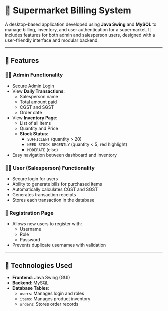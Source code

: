 # 🛒 Supermarket Billing System

A desktop-based application developed using **Java Swing** and **MySQL** to manage billing, inventory, and user authentication for a supermarket. It includes features for both admin and salesperson users, designed with a user-friendly interface and modular backend.

---

## 🚀 Features

### 👨‍💼 Admin Functionality

- Secure Admin Login
- View **Daily Transactions**:
  - Salesperson name
  - Total amount paid
  - CGST and SGST
  - Order date
- View **Inventory Page**:
  - List of all items
  - Quantity and Price
  - **Stock Status**:
    - `SUFFICIENT` (quantity > 20)
    - `NEED STOCK URGENTLY` (quantity < 5; red highlight)
    - `MODERATE` (else)
- Easy navigation between dashboard and inventory

### 👨‍🔧 User (Salesperson) Functionality

- Secure login for users
- Ability to generate bills for purchased items
- Automatically calculates CGST and SGST
- Generates transaction receipts
- Stores each transaction in the database

### 📝 Registration Page

- Allows new users to register with:
  - Username
  - Role
  - Password
- Prevents duplicate usernames with validation

---

## 🧱 Technologies Used

- **Frontend**: Java Swing (GUI)
- **Backend**: MySQL
- **Database Tables**:
  - `users`: Manages login and roles
  - `items`: Manages product inventory
  - `orders`: Stores order records
